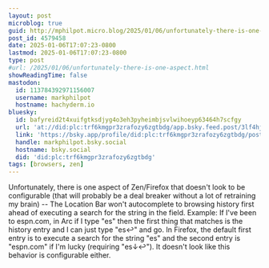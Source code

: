 ```yaml
---
layout: post
microblog: true
guid: http://mphilpot.micro.blog/2025/01/06/unfortunately-there-is-one-aspect.html
post_id: 4579458
date: 2025-01-06T17:07:23-0800
lastmod: 2025-01-06T17:07:23-0800
type: post
#url: /2025/01/06/unfortunately-there-is-one-aspect.html
showReadingTime: false
mastodon:
  id: 113784392971156007
  username: markphilpot
  hostname: hachyderm.io
bluesky:
  id: bafyreid2t4xuifgtksdjyg4o3eh3pyheimbjsvlwihoeyp63464h7scfgy
  url: 'at://did:plc:trf6kmgpr3zrafozy6zgtbdg/app.bsky.feed.post/3lf4hjdefvz2t'
  link: 'https://bsky.app/profile/did:plc:trf6kmgpr3zrafozy6zgtbdg/post/3lf4hjdefvz2t'
  handle: markphilpot.bsky.social
  hostname: bsky.social
  did: 'did:plc:trf6kmgpr3zrafozy6zgtbdg'
tags: [browsers, zen]
---
```

Unfortunately, there is one aspect of Zen/Firefox that doesn't look to be configurable (that will probably be a deal breaker without a lot of retraining my brain) -- The Location Bar won't autocomplete to browsing history first ahead of executing a search for the string in the field. Example: If I've been to espn.com, in Arc if I type "es" then the first thing that matches is the history entry and I can just type "es↩" and go. In Firefox, the default first entry is to execute a search for the string "es" and the second entry is "espn.com" if I'm lucky (requiring "es↓↩"). It doesn't look like this behavior is configurable either.

